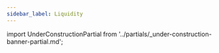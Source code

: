 ```yaml
---
sidebar_label: Liquidity
---
```


import UnderConstructionPartial from '../partials/_under-construction-banner-partial.md'; 

<UnderConstructionPartial />